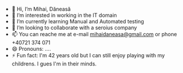 - 👋 Hi, I’m Mihai, Dăneasă
- 👀 I’m interested in working in the IT domain
- 🌱 I’m currently learning Manual and Automated testing
- 💞️ I’m looking to collaborate with a seroius company
- 📫 You can reache me at e-mail mihaidaneasa@gmail.com or phone +40721 374 071
- 😄 Pronouns: ....
- ⚡ Fun fact: I'm 42 years old but I can still enjoy playing with my childrens. I gues I'm in their minds.

<!---
mihaidaneasa/mihaidaneasa is a ✨ special ✨ repository because its `README.md` (this file) appears on your GitHub profile.
You can click the Preview link to take a look at your changes.
--->
